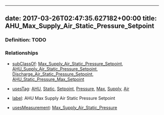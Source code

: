 
---
date: 2017-03-26T02:47:35.627182+00:00
title: AHU_Max_Supply_Air_Static_Pressure_Setpoint
---
### Definition: TODO

### Relationships

* [subClassOf](http://www.w3.org/2000/01/rdf-schema#subClassOf): [Max_Supply_Air_Static_Pressure_Setpoint](https://brickschema.org/schema/1.0/Brick#Max_Supply_Air_Static_Pressure_Setpoint), [AHU_Supply_Air_Static_Pressure_Setpoint](https://brickschema.org/schema/1.0/Brick#AHU_Supply_Air_Static_Pressure_Setpoint), [Discharge_Air_Static_Pressure_Setpoint](https://brickschema.org/schema/1.0/Brick#Discharge_Air_Static_Pressure_Setpoint), [AHU_Static_Pressure_Max_Setpoint](https://brickschema.org/schema/1.0/Brick#AHU_Static_Pressure_Max_Setpoint)

* [usesTag](https://brickschema.org/schema/1.0/BrickFrame#usesTag): [AHU](https://brickschema.org/schema/1.0/BrickTag#AHU), [Static](https://brickschema.org/schema/1.0/BrickTag#Static), [Setpoint](https://brickschema.org/schema/1.0/BrickTag#Setpoint), [Pressure](https://brickschema.org/schema/1.0/BrickTag#Pressure), [Max](https://brickschema.org/schema/1.0/BrickTag#Max), [Supply](https://brickschema.org/schema/1.0/BrickTag#Supply), [Air](https://brickschema.org/schema/1.0/BrickTag#Air)

* [label](http://www.w3.org/2000/01/rdf-schema#label): AHU Max Supply Air Static Pressure Setpoint

* [usesMeasurement](https://brickschema.org/schema/1.0/BrickFrame#usesMeasurement): [Max_Supply_Air_Static_Pressure](https://brickschema.org/schema/1.0/Brick#Max_Supply_Air_Static_Pressure)
